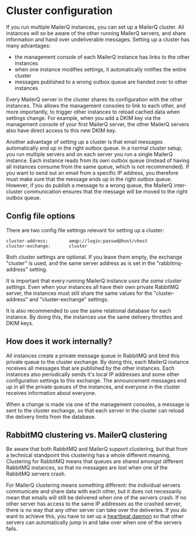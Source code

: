 # Cluster configuration

If you run multiple MailerQ instances, you can set up a MailerQ cluster. 
All instances will so be aware of the other running MailerQ servers,
and share information and hand over undeliverable messages. 
Setting up a cluster has many advantages:

- the management console of each MailerQ instance has links to the other instances
- when one instance modifies settings, it automatically notifies the entire cluster
- messages published to a wrong outbox queue are handed over to other instances

Every MailerQ server in the cluster shares its configuration with the other
instances. This allows the management consoles to link to each other, 
and more importantly, to trigger other instances to reload cached data
when settings change. For example, when you add a DKIM key via the management
console of your first MailerQ server, the other MailerQ servers also have
direct access to this new DKIM key.

Another advantage of setting up a cluster is that email messages automatically
end up in the right outbox queue. In a normal cluster setup, you run multiple
servers and on each server you run a single MailerQ instance. Each instance 
reads from its own outbox queue (instead of having all instances consume from 
the same queue, which is not recommended). If you want to send out an email from
a specific IP address, you therefore must make sure that the message ends up 
in the right outbox queue. However, if you do publish a message to a wrong queue,
the MailerQ inter-cluster communication ensures that the message will be moved
to the right outbox queue.


## Config file options

There are two config file settings relevant for setting up a cluster:

```
cluster-address:        amqp://login:passwd@host/vhost
cluster-exchange:       cluster
```

Both cluster settings are optional. If you leave them empty, the exchange 
"cluster" is used, and the same server address as is set in the 
"rabbitmq-address" setting.

It is important that every running MailerQ instance _uses the same cluster settings_. 
Even when your instances all have their own private RabbitMQ server, the instances 
must still share the same values for the "cluster-address" and "cluster-exchange"
settings.

It is also recommended to use the same relational database for each instance.
By doing this, the instances use the same delivery throttles and DKIM keys.


## How does it work internally?

All instances create a private message queue in RabbitMQ and bind this private
queue to the cluster exchange. By doing this, each MailerQ instance receives all 
messages that are published by the other instances. Each instances also periodically 
sends it's local IP addresses and some other configuration settings to this exchange. 
The announcement messages end up in all the private queues of the instances, and 
everyone in the cluster receives information about everyone.

When a change is made via one of the management consoles,
a message is sent to the cluster exchange, so that each server in the cluster
can reload the delivery limits from the database.


## RabbitMQ clustering vs. MailerQ clustering

Be aware that both RabbitMQ and MailerQ support clustering, but that from a 
technical standpoint this clustering has a whole different meaning. Clustering for 
RabbitMQ means that queues are shared amongst different RabbitMQ instances, so that 
no messages are lost when one of the RabbitMQ servers crash.

For MailerQ clustering means something different: the individual servers communicate
and share data with each other, but it does not necessarily mean that emails will
still be delivered when one of the servers crash. If no other server has access
to the same IP addresses as the crashed server, there is no way that any other
server can take over the deliveries. If you do want to achieve this, you have
to set up a [heartbeat daemon](http://www.linux-ha.org/wiki/Heartbeat) so that other 
servers can automatically jump in and take over when one of the servers fails.


